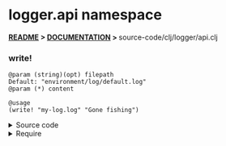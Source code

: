 
# <strong>logger.api</strong> namespace

<strong>[README](../../../README.md) > [DOCUMENTATION](../../COVER.md) > </strong>source-code/clj/logger/api.clj

### write!

```
@param (string)(opt) filepath
Default: "environment/log/default.log"
@param (*) content
```

```
@usage
(write! "my-log.log" "Gone fishing")
```

<details>
<summary>Source code</summary>

```
(defn write!
  ([content]
   (write! config/DEFAULT-LOG-FILEPATH content))

  ([filepath content]
   (let [timestamp (time/timestamp-string)
         output    (str timestamp " " content)]
        (io/prepend-to-file! filepath output {:create? true :max-line-count config/MAX-LINE-COUNT}))))
```

</details>

<details>
<summary>Require</summary>

```
(ns my-namespace (:require [logger.api :refer [write!]]))

(logger.api/write! ...)
(write!            ...)
```

</details>

